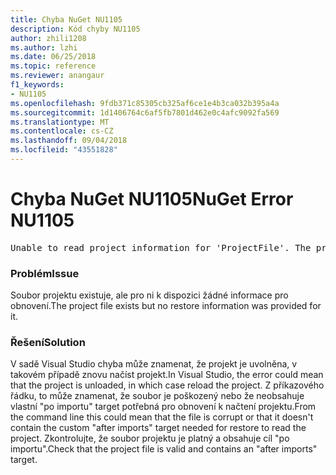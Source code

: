 ```yaml
---
title: Chyba NuGet NU1105
description: Kód chyby NU1105
author: zhili1208
ms.author: lzhi
ms.date: 06/25/2018
ms.topic: reference
ms.reviewer: anangaur
f1_keywords:
- NU1105
ms.openlocfilehash: 9fdb371c85305cb325af6ce1e4b3ca032b395a4a
ms.sourcegitcommit: 1d1406764c6af5fb7801d462e0c4afc9092fa569
ms.translationtype: MT
ms.contentlocale: cs-CZ
ms.lasthandoff: 09/04/2018
ms.locfileid: "43551828"
---
```

# <a name="nuget-error-nu1105"></a><span data-ttu-id="27b58-103">Chyba NuGet NU1105</span><span class="sxs-lookup"><span data-stu-id="27b58-103">NuGet Error NU1105</span></span>

<pre>Unable to read project information for 'ProjectFile'. The project file may be invalid or missing targets required for restore.</pre>

### <a name="issue"></a><span data-ttu-id="27b58-104">Problém</span><span class="sxs-lookup"><span data-stu-id="27b58-104">Issue</span></span>
<span data-ttu-id="27b58-105">Soubor projektu existuje, ale pro ni k dispozici žádné informace pro obnovení.</span><span class="sxs-lookup"><span data-stu-id="27b58-105">The project file exists but no restore information was provided for it.</span></span>

### <a name="solution"></a><span data-ttu-id="27b58-106">Řešení</span><span class="sxs-lookup"><span data-stu-id="27b58-106">Solution</span></span>
<span data-ttu-id="27b58-107">V sadě Visual Studio chyba může znamenat, že projekt je uvolněna, v takovém případě znovu načíst projekt.</span><span class="sxs-lookup"><span data-stu-id="27b58-107">In Visual Studio, the error could mean that the project is unloaded, in which case reload the project.</span></span> <span data-ttu-id="27b58-108">Z příkazového řádku, to může znamenat, že soubor je poškozený nebo že neobsahuje vlastní "po importu" target potřebná pro obnovení k načtení projektu.</span><span class="sxs-lookup"><span data-stu-id="27b58-108">From the command line this could mean that the file is corrupt or that it doesn't contain the custom "after imports" target needed for restore to read the project.</span></span> <span data-ttu-id="27b58-109">Zkontrolujte, že soubor projektu je platný a obsahuje cíl "po importu".</span><span class="sxs-lookup"><span data-stu-id="27b58-109">Check that the project file is valid and contains an "after imports" target.</span></span>